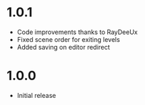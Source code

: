# 1.0.1
- Code improvements thanks to RayDeeUx
- Fixed scene order for exiting levels
- Added saving on editor redirect

# 1.0.0
- Initial release